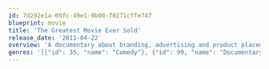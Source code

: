 ```yaml
---
id: 7d292e1a-09fc-49e1-9b00-70271cffe747
blueprint: movie
title: 'The Greatest Movie Ever Sold'
release_date: '2011-04-22'
overview: 'A documentary about branding, advertising and product placement that is financed and made possible by brands, advertising and product placement.'
genres: '[{"id": 35, "name": "Comedy"}, {"id": 99, "name": "Documentary"}]'
---
```

